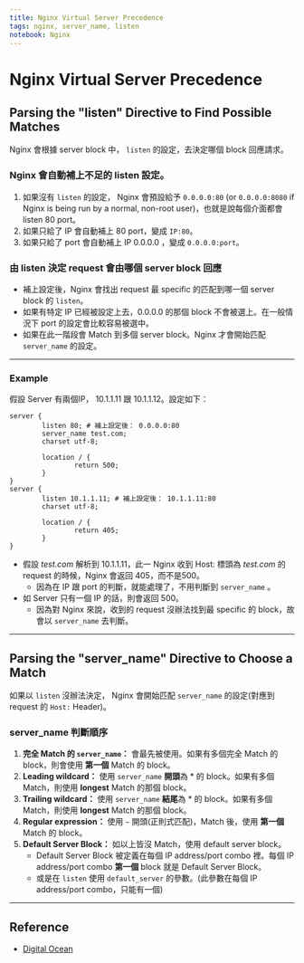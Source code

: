 ```yaml
---
title: Nginx Virtual Server Precedence
tags: nginx, server_name, listen
notebook: Nginx
---
```

# Nginx Virtual Server Precedence
## Parsing the "listen" Directive to Find Possible Matches
Nginx 會根據 server block 中， `listen` 的設定，去決定哪個 block 回應請求。
### Nginx 會自動補上不足的 listen 設定。
1. 如果沒有 `listen` 的設定， Nginx 會預設給予 `0.0.0.0:80` (or `0.0.0.0:8080` if Nginx is being run by a normal, non-root user)，也就是說每個介面都會 listen 80 port。
2. 如果只給了 IP 會自動補上 80 port，變成 `IP:80`。
3. 如果只給了 port 會自動補上 IP 0.0.0.0 ，變成 `0.0.0.0:port`。

### 由 listen 決定 request 會由哪個 server block 回應
- 補上設定後，Nginx 會找出 request 最 specific 的匹配到哪一個 server block 的 `listen`。
- 如果有特定 IP 已經被設定上去，0.0.0.0 的那個 block 不會被選上。在一般情況下 port 的設定會比較容易被選中。
- 如果在此一階段會 Match 到多個 server block。Nginx 才會開始匹配 `server_name` 的設定。

---
### Example
假設 Server 有兩個IP， 10.1.1.11 跟 10.1.1.12。設定如下：
```nginx
server {
        listen 80; # 補上設定後： 0.0.0.0:80
        server_name test.com;
        charset utf-8;

        location / {
                return 500;
        }
}
server {
        listen 10.1.1.11; # 補上設定後： 10.1.1.11:80
        charset utf-8;

        location / {
                return 405;
        }
}
```
- 假設 *test.com* 解析到 10.1.1.11，此一 Nginx 收到 Host: 標頭為 *test.com* 的 request 的時候，Nginx 會返回 405，而不是500。
  - 因為在 IP 跟 port 的判斷，就能處理了，不用判斷到 `server_name` 。
- 如 Server 只有一個 IP 的話，則會返回 500。
  - 因為對 Nginx 來說，收到的 request 沒辦法找到最 specific 的 block，故會以 `server_name` 去判斷。

---
## Parsing the "server_name" Directive to Choose a Match
如果以 `listen` 沒辦法決定， Nginx 會開始匹配 `server_name` 的設定(對應到 request 的 `Host:` Header)。
### server_name 判斷順序
1. **完全 Match 的 `server_name`：** 會最先被使用。如果有多個完全 Match 的 block，則會使用 **第一個** Match 的 block。
2. **Leading wildcard：** 使用 `server_name` **開頭**為 \* 的 block。如果有多個 Match，則使用 **longest** Match 的那個 block。
3. **Trailing wildcard：** 使用 `server_name` **結尾**為 \* 的 block。如果有多個 Match，則使用 **longest** Match 的那個 block。
4. **Regular expression：** 使用 `~` 開頭(正則式匹配)，Match 後，使用 **第一個** Match 的 block。
5. **Default Server Block：** 如以上皆沒 Match，使用 default server block。
   - Default Server Block 被定義在每個 IP address/port combo 裡。每個 IP address/port combo **第一個** block 就是 Default Server Block。
   - 或是在 `listen` 使用 `default_server` 的參數。(此參數在每個 IP address/port combo，只能有一個)

---
## Reference
- [Digital Ocean](https://www.digitalocean.com/community/tutorials/understanding-nginx-server-and-location-block-selection-algorithms "Digital Ocean")